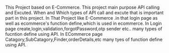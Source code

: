 This Project based on E-Commerce. This project main purpose API calling and Excuted.
When and Which types of API call and excute that is important part in this project. 
In That Project like E-Commerce .in that login page as well as ecommerce's function define,which is used in ecommerce. 
In Login page create,login,validation,forgotPassword,otp sender etc..
many types of fucntion define using API. 
In ECommerce page Catagory,SubCatagory,Finder,orderDetails,etc many tyes of function define using API.
